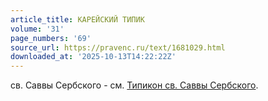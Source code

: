 ```yaml
---
article_title: КАРЕЙСКИЙ ТИПИК
volume: '31'
page_numbers: '69'
source_url: https://pravenc.ru/text/1681029.html
downloaded_at: '2025-10-13T14:22:22Z'
---
```


св. Саввы Сербского - см. [Типикон св. Саввы Сербского](<https://pravenc.ru/text/Типикон св  Саввы Сербского.html>).
